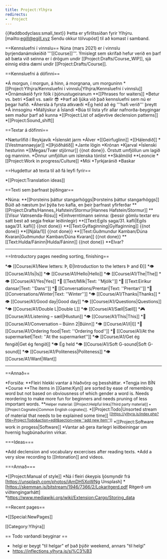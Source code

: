 ```yaml
---
title: Project:Ylhýra
redirects:
-  Project
---
```


{{#addbodyclass:small_text}}
Þetta er yfirlitssíðan fyrir Ylhýru. [mailto:egill@egill.xyz Sendu okkur tölvupóst] til að komast í samband<!--, það er líka til [https://discord.gg/4s6BH78 Discord rás] sem er að vísu ekki sú virkasta-->.  
<!--==Virkir meðlimir==

*Egill, hugbúnaður, efni
*Árni, þýðingar
*Lára, efni

***
-->
==Kennsluefni í vinnslu==
Núna (mars 2021) er í vinnslu byrjendanámskeiðið '''[[Course]]'''. Ýmislegt sem skrifað hefur verið en þarf að bæta við seinna er í drögum undir [[Project:Drafts/Course_WIP]], sjá einnig eldra dæmi undir [[Project:Drafts/Course]].


==Kennsluefni á döfinni==

*Á morgun, í morgun, á hinn, á morgnana, um morguninn
*[[Project:Ylhýra/Kennsluefni í vinnslu|Ylhýra/Kennsluefni í vinnslu]]
*Örnámskeið fyrir fólk í þjónustugeiranum
**[[Phrases for waiters]]
*Betur vs. betri
*Sæll vs. sælir 😎
*Þarf að ljúka við það kennsluefni sem nú er þegar hafið.
*Áhersla á fyrsta atkvæði
*Ég held að ég '''hafi verið''' þreytt
*Á innsoginu
*Mállýskur á Íslandi
*Búa til lista yfir allar nafnorða-beygingar sem maður þarf að kunna
*[[Project:List of adjevtive declension patterns]]
*[[Project:Sound_shift]]

==Textar á döfinni==

*Næturlífið í Reykjavík
*Íslenskt jarm
*Álver
*[[Geirfuglinn]]
*[[Hálendið]]
*[[Vestmannaeyjar]]
*[[Þjóðhátíð]]
*Jante lögin
*Krónan
*Kjarval
*Íslenski hesturinn
*[[Megas/Tvær stjörnur]] {{not done}}. Örstutt umfjöllun um lagið og manninn.
*Önnur umfjöllun um íslenska tónlist
**Skálmöld
**Leoncie
*[[Project:Work in progress/Culture]]
*Mói
*Tyrkjaránið
*Baskar

==Hugdettur að texta til að fá leyfi fyrir==

*[[Project:Translation ideas]]

==Texti sem þarfnast þýðingar==

*Núna:
**[[Þorsteins þáttur stangarhöggs|Þorsteins þáttur stangarhöggs]] Búið að næstum því þýða tvo kafla, en þeir þarfnast yfirferðar
**[[Project:Drafts/Hannes_Hafstein/Stormur|Hannes Hafstein/Stormur]]
**[[Vísur Vatnsenda-Rósu]]
*Einhverntímann seinna: (þessir gömlu textar eru satt best að segja frekar leiðinlegir)
**[[Text:Egils saga/31. kafli|Egils saga/31. kafli]] {{not done}}
**[[Text:Gylfaginning|Gylfaginning]] {{not done}}
**[[Njála/1]] {{not done}}
**[[Text:Guðmundur Kamban/Dúna Kvaran|Guðmundur Kamban/Dúna Kvaran]] {{not done}}
**[[Text:Hulda/Fáninn|Hulda/Fáninn]] {{not done}}
**Elvar?


***

==Introductory pages needing sorting, finishing==

*👁 [[Course/A1/New letters: Þ, Ð|Introduction to the letters Þ and Ð]]
*👁 [[Course/A1/Is|Is]]
*👁 [[Course/A1/Hello|Hello]]
*👁 [[Course/A1/The|The]]
*👁 [[Course/A1/Yes|Yes]]
*📖 [[Text/Milk|Text: ''Mjólk'']]
*📖 [[Text:Eiríkur dansar|Text: ''Dans'']]
*💬 [[Conversations/Prentari|Text: ''Prentari'']]
*💬 [[Conversations/Winter|Text: ''Winter'']]
*👁 [[Course/A1/Thanks|Thanks]]
*👁 [[Course/A1/Good day|Good day]]
*👁 [[Course/A1/Questions|Questions]]
*👁 [[Course/A1/Double L|Double L]]
*👁 [[Course/A1/Sæll|Sæll]]
*🎮 [[Course/A1/Listening – sæll|Hlustun]]
*👁 [[Course/A1/This|This]]
*💬 [[Course/A1/Conversation – Búinn 2|Búinn]]
*👁 [[Course/A1/I|I]]
*💬 [[Course/A1/Ordering food|Text: ''Ordering food'']]
*💬 [[Course/A1/At the supermarket|Text: ''At the supermarket'']]
*👁 [[Course/A1/Get ég fengið|Get ég fengið]]
*👁 Ég held
*👁 [[Course/A1/Soft G-sound|Soft G-sound]]
*👁 [[Course/A1/Politeness|Politeness]]
*👁 [[Course/A1/Want|Want]]


***

==Annað==

*Forsíða: 
**Fleiri hlekki vantar á hlaðvörp og þessháttar.
*Tengja inn BÍN
*Course
**The items in [[Game:Kyn]] are sorted by ease of remembing word but not based on obviousness of which gender a word is. Needs reordering to make more fun for beginners and needs pruning of less important words.
**<small>Helper material: [[Project:Helpful links|Third party material]] • [[Project:Cognates|Common English cognates]].</small>
*[[Project:Todo|Unsorted stream of material that needs to be explained some time]] <sup>[<u>[https://ylhyra.is/index.php?title=Project:Todo&action=edit&section=new ''add new item'']]</u></sup>
*[[Project:Software work in progess|Software]]
*Vantar að gera ítarlegri leiðbeiningar um hvernig hugbúnaðurinn virkar.

===Ideas===

*Add declension and vocabulary excercises after reading texts.
*Add a very slow recording to [[Intonation]] and videos.

===Annað===

*[[Project:Manual of style]]
*Ná í fleiri ókeypis ljósmyndir frá [https://unsplash.com/photos/iAmDH5XqWNg Unsplash]
*[https://skemman.is/bitstream/1946/7366/2/Lokaritgerd.pdf Ritgerð um viðtengingarhátt]
*https://www.mediawiki.org/wiki/Extension:Cargo/Storing_data

==Recent pages==

*[[Special:NewPages]]

[[Category:Ylhýra]]

== Todo varðandi beyginar ==

* helgi er beygt "til helgar" ef það þýðir weekend, annars "til helgi"
* https://inflections.ylhyra.is/sj%C3%B3